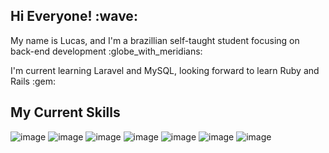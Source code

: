 <!--
**C0rv0dev/C0rv0dev** is a ✨ _special_ ✨ repository because its `README.md` (this file) appears on your GitHub profile.

Here are some ideas to get you started:

- 🔭 I’m currently working on ...
- 🌱 I’m currently learning ...
- 👯 I’m looking to collaborate on ...
- 🤔 I’m looking for help with ...
- 💬 Ask me about ...
- 📫 How to reach me: ...
- 😄 Pronouns: ...
- ⚡ Fun fact: ...
-->

<html>
<head>
</head>
<body>
  <section>
    <div class="intro">
      <h1>Hi Everyone! :wave: </h1>
      <p>My name is Lucas, and I'm a brazillian self-taught student focusing on back-end development :globe_with_meridians:</p>
      <p>I'm current learning Laravel and MySQL, looking forward to learn Ruby and Rails :gem:</p>
    </div>
    <div>
      <h1>My Current Skills</h1>
    </div>
  </section>  
</body>
</html>

![image](https://user-images.githubusercontent.com/71951113/216558613-39390f1e-de28-44da-ad88-394f6e87089b.png)
![image](https://user-images.githubusercontent.com/71951113/216558746-5f105ea8-b5d3-4755-b844-3a1dc9b0f5e4.png)
![image](https://user-images.githubusercontent.com/71951113/216558780-3586aa30-b850-4a2f-8b96-4cddb83a5c6f.png)
![image](https://user-images.githubusercontent.com/71951113/216558707-d9ef75e3-fcbc-40f4-9010-dae2f214fa07.png)
![image](https://user-images.githubusercontent.com/71951113/216559095-70eba896-df93-43d4-b925-8637a1c87ef3.png)
![image](https://user-images.githubusercontent.com/71951113/216558954-000cf7ae-afec-49b0-90a0-1e760b3c1797.png)
![image](https://user-images.githubusercontent.com/71951113/216559202-50773b17-f38e-40c3-b3f7-d298b0d1e329.png)
